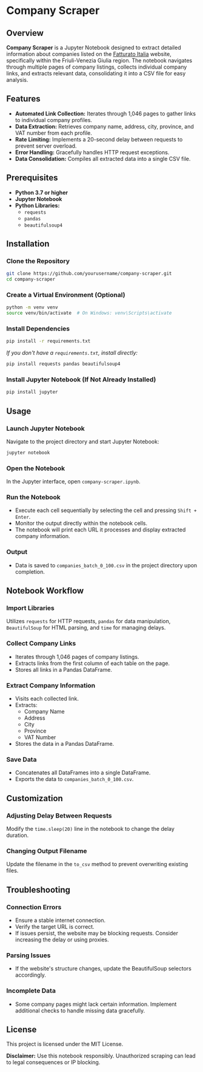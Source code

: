 # Company Scraper

## Overview

**Company Scraper** is a Jupyter Notebook designed to extract detailed information about companies listed on the [Fatturato Italia](https://www.fatturatoitalia.it/) website, specifically within the Friuli-Venezia Giulia region. The notebook navigates through multiple pages of company listings, collects individual company links, and extracts relevant data, consolidating it into a CSV file for easy analysis.

## Features

- **Automated Link Collection:** Iterates through 1,046 pages to gather links to individual company profiles.
- **Data Extraction:** Retrieves company name, address, city, province, and VAT number from each profile.
- **Rate Limiting:** Implements a 20-second delay between requests to prevent server overload.
- **Error Handling:** Gracefully handles HTTP request exceptions.
- **Data Consolidation:** Compiles all extracted data into a single CSV file.

## Prerequisites

- **Python 3.7 or higher**
- **Jupyter Notebook**
- **Python Libraries:**
  - `requests`
  - `pandas`
  - `beautifulsoup4`

## Installation

### Clone the Repository

```bash
git clone https://github.com/yourusername/company-scraper.git
cd company-scraper
```

### Create a Virtual Environment (Optional)

```bash
python -m venv venv
source venv/bin/activate  # On Windows: venv\Scripts\activate
```

### Install Dependencies

```bash
pip install -r requirements.txt
```

*If you don't have a `requirements.txt`, install directly:*

```bash
pip install requests pandas beautifulsoup4
```

### Install Jupyter Notebook (If Not Already Installed)

```bash
pip install jupyter
```

## Usage

### Launch Jupyter Notebook

Navigate to the project directory and start Jupyter Notebook:

```bash
jupyter notebook
```

### Open the Notebook

In the Jupyter interface, open `company-scraper.ipynb`.

### Run the Notebook

- Execute each cell sequentially by selecting the cell and pressing `Shift + Enter`.
- Monitor the output directly within the notebook cells.
- The notebook will print each URL it processes and display extracted company information.

### Output

- Data is saved to `companies_batch_0_100.csv` in the project directory upon completion.

## Notebook Workflow

### Import Libraries

Utilizes `requests` for HTTP requests, `pandas` for data manipulation, `BeautifulSoup` for HTML parsing, and `time` for managing delays.

### Collect Company Links

- Iterates through 1,046 pages of company listings.
- Extracts links from the first column of each table on the page.
- Stores all links in a Pandas DataFrame.

### Extract Company Information

- Visits each collected link.
- Extracts:
  - Company Name
  - Address
  - City
  - Province
  - VAT Number
- Stores the data in a Pandas DataFrame.

### Save Data

- Concatenates all DataFrames into a single DataFrame.
- Exports the data to `companies_batch_0_100.csv`.

## Customization

### Adjusting Delay Between Requests

Modify the `time.sleep(20)` line in the notebook to change the delay duration.

### Changing Output Filename

Update the filename in the `to_csv` method to prevent overwriting existing files.

## Troubleshooting

### Connection Errors

- Ensure a stable internet connection.
- Verify the target URL is correct.
- If issues persist, the website may be blocking requests. Consider increasing the delay or using proxies.

### Parsing Issues

- If the website's structure changes, update the BeautifulSoup selectors accordingly.

### Incomplete Data

- Some company pages might lack certain information. Implement additional checks to handle missing data gracefully.


## License

This project is licensed under the MIT License.


**Disclaimer:** Use this notebook responsibly. Unauthorized scraping can lead to legal consequences or IP blocking.
